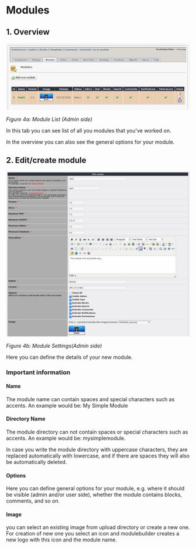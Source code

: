 # Modules

## 1. Overview

![](../.gitbook/assets/2modules.jpg)

_Figure 4a: Module List \(Admin side\)_

In this tab you can see list of all you modules that you've worked on.

In the overview you can also see the general options for your module.

## 2. Edit/create module

![](../.gitbook/assets/2moduleedit.jpg)

_Figure 4b: Module Settings\(Admin side\)_

Here you can define the details of your new module.

### Important information

#### Name

The module name can contain spaces and special characters such as accents.
An example would be: My Simple Module

#### Directory Name

The module directory can not contain spaces or special characters such as accents. An example would be: mysimplemodule.

In case you write the module directory with uppercase characters, they are replaced automatically with lowercase, and if there are spaces they will also be automatically deleted.

#### Options

Here you can define general options for your module, e.g. where it should be visible (admin and/or user side), whether the module contains blocks, comments, and so on.

#### Image

you can select an existing image from upload directory or create a new one. For creation of new one you select an icon and modulebuilder creates a new logo with this icon and the module name.